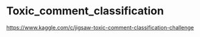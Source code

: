 # Toxic_comment_classification
https://www.kaggle.com/c/jigsaw-toxic-comment-classification-challenge
